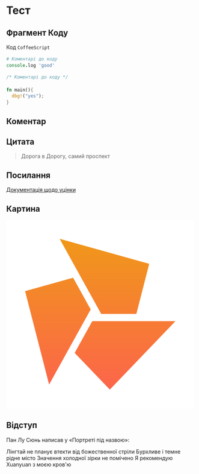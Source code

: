 [Глобальні коментарі Markdown]:#

# Тест

## Фрагмент Коду

Код `CoffeeScript`

```coffee
# Коментарі до коду
console.log 'good'


```

```rust
/* Коментарі до коду */

fn main(){
  dbg!("yes");
}
```

## Коментар

<!-- HTML 注释 --> 

<!-- 多行注释 --> 

## Цитата

> Дорога в Дорогу, самий проспект

## Посилання

[Документація щодо уцінки](https://github.com/xxai-art/xxai-art-md)

## Картина

![xxAI.Art Brand Identity](https://raw.githubusercontent.com/xxai-art/web/main/file/svg/logo.svg)

## Відступ

Пан Лу Сюнь написав у «Портреті під назвою»:

  Лінгтай не планує втекти від божественної стріли
  Бурхливе і темне рідне місто
  Значення холодної зірки не помічено
  Я рекомендую Xuanyuan з моєю кров'ю


